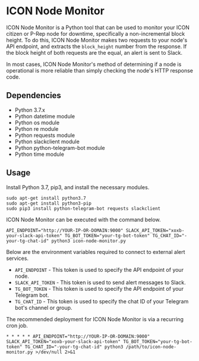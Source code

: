 # ICON Node Monitor

ICON Node Monitor is a Python tool that can be used to monitor your ICON citizen or P-Rep node for downtime, specifically a non-incremental block height. To do this, ICON Node Monitor makes two requests to your node's API endpoint, and extracts the `block_height` number from the response. If the block height of both requests are the equal, an alert is sent to Slack.

In most cases, ICON Node Monitor's method of determining if a node is operational is more reliable than simply checking the node's HTTP response code.

## Dependencies
* Python 3.7.x
* Python datetime module
* Python os module
* Python re module
* Python requests module
* Python slackclient module
* Python python-telegram-bot module
* Python time module

## Usage
Install Python 3.7, pip3, and install the necessary modules.
```
sudo apt-get install python3.7
sudo apt-get install python3-pip 
sudo pip3 install python-telegram-bot requests slackclient
```

ICON Node Monitor can be executed with the command below.

```
API_ENDPOINT="http://YOUR-IP-OR-DOMAIN:9000" SLACK_API_TOKEN="xoxb-your-slack-api-token" TG_BOT_TOKEN="your-tg-bot-token" TG_CHAT_ID="-your-tg-chat-id" python3 icon-node-monitor.py
```

Below are the environment variables required to connect to external alert services.
* `API_ENDPOINT` - This token is used to specify the API endpoint of your node.
* `SLACK_API_TOKEN` - This token is used to send alert messages to Slack.
* `TG_BOT_TOKEN` - This token is used to specify the API endpoint of your Telegram bot.
* `TG_CHAT_ID` - This token is used to specify the chat ID of your Telegram bot's channel or group.

The recommended deployment for ICON Node Monitor is via a recurring cron job.
```
* * * * * API_ENDPOINT="http://YOUR-IP-OR-DOMAIN:9000" SLACK_API_TOKEN="xoxb-your-slack-api-token" TG_BOT_TOKEN="your-tg-bot-token" TG_CHAT_ID="-your-tg-chat-id" python3 /path/to/icon-node-monitor.py >/dev/null 2>&1
```
